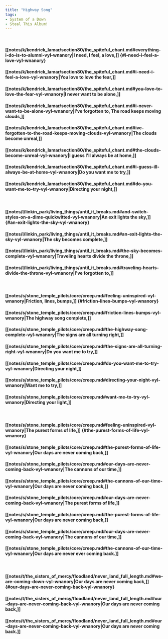 ```yaml
---
title: "Highway Song"
tags:
- System of a Down
- Steal This Album!
---
```

&nbsp;
#### [[notes/k/kendrick_lamar/section80/the_spiteful_chant.md#everything-i-do-is-to-alumni-vyl-wnanory|I need, I feel, a love,]] {#i-need-i-feel-a-love-vyl-wnanory}
#### [[notes/k/kendrick_lamar/section80/the_spiteful_chant.md#i-need-i-feel-a-love-vyl-wnanory|You love to love the fear,]]
#### [[notes/k/kendrick_lamar/section80/the_spiteful_chant.md#you-love-to-love-the-fear-vyl-wnanory|I never want to be alone,]]
#### [[notes/k/kendrick_lamar/section80/the_spiteful_chant.md#i-never-want-to-be-alone-vyl-wnanory|I've forgotten to, The road keeps moving clouds,]]
#### [[notes/k/kendrick_lamar/section80/the_spiteful_chant.md#ive-forgotten-to-the-road-keeps-moving-clouds-vyl-wnanory|The clouds become unreal,]]
#### [[notes/k/kendrick_lamar/section80/the_spiteful_chant.md#the-clouds-become-unreal-vyl-wnanory|I guess I'll always be at home,]]
#### [[notes/k/kendrick_lamar/section80/the_spiteful_chant.md#i-guess-ill-always-be-at-home-vyl-wnanory|Do you want me to try,]]
#### [[notes/k/kendrick_lamar/section80/the_spiteful_chant.md#do-you-want-me-to-try-vyl-wnanory|Directing your night,]]
&nbsp;
#### [[notes/l/linkin_park/living_things/until_it_breaks.md#and-switch-styles-on-a-dime-quickwitted-vyl-wnanory|An exit lights the sky,]] {#an-exit-lights-the-sky-vyl-wnanory}
#### [[notes/l/linkin_park/living_things/until_it_breaks.md#an-exit-lights-the-sky-vyl-wnanory|The sky becomes complete,]]
#### [[notes/l/linkin_park/living_things/until_it_breaks.md#the-sky-becomes-complete-vyl-wnanory|Traveling hearts divide the throne,]]
#### [[notes/l/linkin_park/living_things/until_it_breaks.md#traveling-hearts-divide-the-throne-vyl-wnanory|I've forgotten to,]]
&nbsp;
#### [[notes/s/stone_temple_pilots/core/creep.md#feeling-uninspired-vyl-wnanory|Friction, lines, bumps,]] {#friction-lines-bumps-vyl-wnanory}
#### [[notes/s/stone_temple_pilots/core/creep.md#friction-lines-bumps-vyl-wnanory|The highway song complete,]]
#### [[notes/s/stone_temple_pilots/core/creep.md#the-highway-song-complete-vyl-wnanory|The signs are all turning right,]]
#### [[notes/s/stone_temple_pilots/core/creep.md#the-signs-are-all-turning-right-vyl-wnanory|Do you want me to try,]]
#### [[notes/s/stone_temple_pilots/core/creep.md#do-you-want-me-to-try-vyl-wnanory|Directing your night,]]
#### [[notes/s/stone_temple_pilots/core/creep.md#directing-your-night-vyl-wnanory|Want me to try,]]
#### [[notes/s/stone_temple_pilots/core/creep.md#want-me-to-try-vyl-wnanory|Directing your light,]]
&nbsp;
#### [[notes/s/stone_temple_pilots/core/creep.md#feeling-uninspired-vyl-wnanory|The purest forms of life,]] {#the-purest-forms-of-life-vyl-wnanory}
#### [[notes/s/stone_temple_pilots/core/creep.md#the-purest-forms-of-life-vyl-wnanory|Our days are never coming back,]]
#### [[notes/s/stone_temple_pilots/core/creep.md#our-days-are-never-coming-back-vyl-wnanory|The cannons of our time,]]
#### [[notes/s/stone_temple_pilots/core/creep.md#the-cannons-of-our-time-vyl-wnanory|Our days are never coming back,]]
#### [[notes/s/stone_temple_pilots/core/creep.md#our-days-are-never-coming-back-vyl-wnanory|The purest forms of life,]]
#### [[notes/s/stone_temple_pilots/core/creep.md#the-purest-forms-of-life-vyl-wnanory|Our days are never coming back,]]
#### [[notes/s/stone_temple_pilots/core/creep.md#our-days-are-never-coming-back-vyl-wnanory|The cannons of our time,]]
#### [[notes/s/stone_temple_pilots/core/creep.md#the-cannons-of-our-time-vyl-wnanory|Our days are never ever coming back.]]
&nbsp;
#### [[notes/t/the_sisters_of_mercy/floodland/never_land_full_length.md#we-are-coming-down-vyl-wnanory|Our days are never coming back,]] {#our-days-are-never-coming-back-vyl-wnanory}
#### [[notes/t/the_sisters_of_mercy/floodland/never_land_full_length.md#our-days-are-never-coming-back-vyl-wnanory|Our days are never coming back,]]
#### [[notes/t/the_sisters_of_mercy/floodland/never_land_full_length.md#our-days-are-never-coming-back-vyl-wnanory|Our days are never coming back.]]
